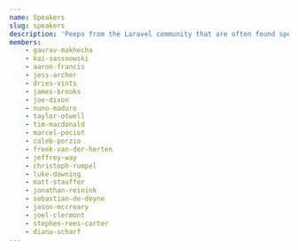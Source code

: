 ```yaml
---
name: Speakers
slug: speakers
description: 'Peeps from the Laravel community that are often found speaking at conferences, and user groups.'
members:
    - gaurav-makhecha
    - kai-sassnowski
    - aaron-francis
    - jess-archer
    - dries-vints
    - james-brooks
    - joe-dixon
    - nuno-maduro
    - taylor-otwell
    - tim-macdonald
    - marcel-pociot
    - caleb-porzio
    - freek-van-der-herten
    - jeffrey-way
    - christoph-rumpel
    - luke-downing
    - matt-stauffer
    - jonathan-reinink
    - sebastian-de-deyne
    - jason-mccreary
    - joel-clermont
    - stephen-rees-carter
    - diana-scharf
---
```

